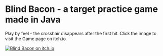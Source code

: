 # Blind Bacon - a target practice game made in Java

Play by feel - the crosshair disappears after the first hit.
Click the image to visit the Game page on itch.io

[![Blind Bacon on itch.io](https://img.itch.zone/aW1hZ2UvMTE5MjE1Ny82OTUzMzk4LnBuZw==/original/uDD9re.png)](https://bbonbon.itch.io/blind-bacon)
